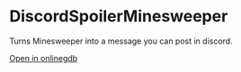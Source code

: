# DiscordSpoilerMinesweeper
Turns Minesweeper into a message you can post in discord.

[Open in onlinegdb](https://onlinegdb.com/ryQFCXldH)
